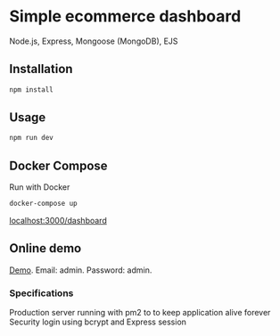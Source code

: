 # Simple ecommerce dashboard

Node.js, Express, Mongoose (MongoDB), EJS

## Installation

```bash
npm install
```

## Usage

```bash
npm run dev
```

## Docker Compose

Run with Docker

```bash
docker-compose up
```

[localhost:3000/dashboard](localhost:3000/dashboard)

## Online demo

[Demo](https://still-mountain-62095.herokuapp.com/). 
Email: admin. 
Password: admin. 

### Specifications

Production server running with pm2 to to keep application alive forever  
Security login using bcrypt and Express session
